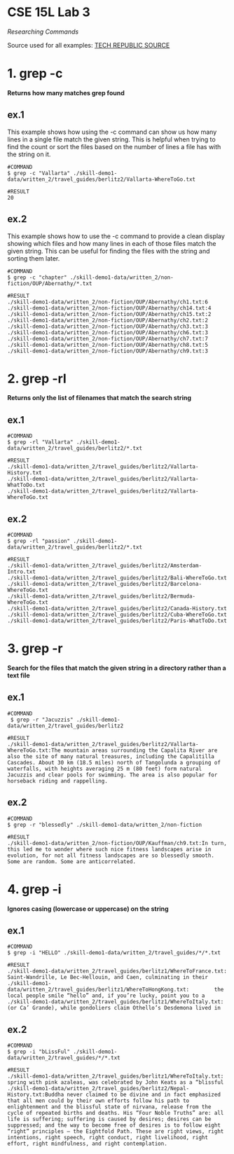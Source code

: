# CSE 15L Lab 3

*Researching Commands*

Source used for all examples: [TECH REPUBLIC SOURCE](https://www.techrepublic.com/article/10-ways-to-use-grep-to-search-files-in-linux/)

# 1. grep -c
**Returns how many matches grep found**

## ex.1 
This example shows how using the -c command can show us how many lines in a single file match the given string. This is helpful when trying to find the count or sort the files based on the number of lines a file has with the string on it. 
```
#COMMAND
$ grep -c "Vallarta" ./skill-demo1-data/written_2/travel_guides/berlitz2/Vallarta-WhereToGo.txt

#RESULT
20
```

## ex.2
This example shows how to use the -c command to provide a clean display showing which files and how many lines in each of those files match the given string. This can be useful for finding the files with the string and sorting them later. 
```
#COMMAND
$ grep -c "chapter" ./skill-demo1-data/written_2/non-fiction/OUP/Abernathy/*.txt

#RESULT
./skill-demo1-data/written_2/non-fiction/OUP/Abernathy/ch1.txt:6
./skill-demo1-data/written_2/non-fiction/OUP/Abernathy/ch14.txt:4
./skill-demo1-data/written_2/non-fiction/OUP/Abernathy/ch15.txt:2
./skill-demo1-data/written_2/non-fiction/OUP/Abernathy/ch2.txt:2
./skill-demo1-data/written_2/non-fiction/OUP/Abernathy/ch3.txt:3
./skill-demo1-data/written_2/non-fiction/OUP/Abernathy/ch6.txt:3
./skill-demo1-data/written_2/non-fiction/OUP/Abernathy/ch7.txt:7
./skill-demo1-data/written_2/non-fiction/OUP/Abernathy/ch8.txt:5
./skill-demo1-data/written_2/non-fiction/OUP/Abernathy/ch9.txt:3
```

# 2. grep -rl
**Returns only the list of filenames that match the search string**

## ex.1
```
#COMMAND
$ grep -rl "Vallarta" ./skill-demo1-data/written_2/travel_guides/berlitz2/*.txt  

#RESULT
./skill-demo1-data/written_2/travel_guides/berlitz2/Vallarta-History.txt
./skill-demo1-data/written_2/travel_guides/berlitz2/Vallarta-WhatToDo.txt
./skill-demo1-data/written_2/travel_guides/berlitz2/Vallarta-WhereToGo.txt
```

## ex.2
```
#COMMAND
$ grep -rl "passion" ./skill-demo1-data/written_2/travel_guides/berlitz2/*.txt

#RESULT
./skill-demo1-data/written_2/travel_guides/berlitz2/Amsterdam-Intro.txt
./skill-demo1-data/written_2/travel_guides/berlitz2/Bali-WhereToGo.txt
./skill-demo1-data/written_2/travel_guides/berlitz2/Barcelona-WhereToGo.txt
./skill-demo1-data/written_2/travel_guides/berlitz2/Bermuda-WhereToGo.txt
./skill-demo1-data/written_2/travel_guides/berlitz2/Canada-History.txt
./skill-demo1-data/written_2/travel_guides/berlitz2/Cuba-WhereToGo.txt
./skill-demo1-data/written_2/travel_guides/berlitz2/Paris-WhatToDo.txt
```

# 3. grep -r
**Search for the files that match the given string in a directory rather than a text file**

## ex.1
```
#COMMAND
 $ grep -r "Jacuzzis" ./skill-demo1-data/written_2/travel_guides/berlitz2

#RESULT
./skill-demo1-data/written_2/travel_guides/berlitz2/Vallarta-WhereToGo.txt:The mountain areas surrounding the Capalita River are also the site of many natural treasures, including the Capalitilla Cascades. About 30 km (18.5 miles) north of Tangolunda a grouping of waterfalls, with heights averaging 25 m (80 feet) form natural Jacuzzis and clear pools for swimming. The area is also popular for horseback riding and rappelling.
```

## ex.2
```
#COMMAND
$ grep -r "blessedly" ./skill-demo1-data/written_2/non-fiction

#RESULT
./skill-demo1-data/written_2/non-fiction/OUP/Kauffman/ch9.txt:In turn, this led me to wonder where such nice fitness landscapes arise in evolution, for not all fitness landscapes are so blessedly smooth. Some are random. Some are anticorrelated.
```


# 4. grep -i
**Ignores casing (lowercase or uppercase) on the string**

## ex.1
```
#COMMAND
$ grep -i "HELLO" ./skill-demo1-data/written_2/travel_guides/*/*.txt

#RESULT
./skill-demo1-data/written_2/travel_guides/berlitz1/WhereToFrance.txt:        Saint-Wandrille, Le Bec-Hellouin, and Caen, culminating in their
./skill-demo1-data/written_2/travel_guides/berlitz1/WhereToHongKong.txt:        the local people smile “hello” and, if you’re lucky, point you to a
./skill-demo1-data/written_2/travel_guides/berlitz1/WhereToItaly.txt:        (or Ca’ Grande), while gondoliers claim Othello’s Desdemona lived in
```

## ex.2
```
#COMMAND
$ grep -i "bLissFul" ./skill-demo1-data/written_2/travel_guides/*/*.txt

#RESULT
./skill-demo1-data/written_2/travel_guides/berlitz1/WhereToItaly.txt:        spring with pink azaleas, was celebrated by John Keats as a “blissful
./skill-demo1-data/written_2/travel_guides/berlitz2/Nepal-History.txt:Buddha never claimed to be divine and in fact emphasized that all men could by their own efforts follow his path to enlightenment and the blissful state of nirvana, release from the cycle of repeated births and deaths. His “Four Noble Truths” are: all life is suffering; suffering is caused by desires; desires can be suppressed; and the way to become free of desires is to follow eight “right” principles — the Eightfold Path. These are right views, right intentions, right speech, right conduct, right livelihood, right effort, right mindfulness, and right contemplation.
```

